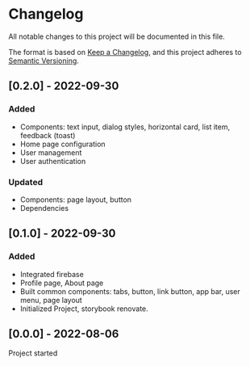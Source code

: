 # Changelog
All notable changes to this project will be documented in this file.

The format is based on [Keep a Changelog](https://keepachangelog.com/en/1.0.0/),
and this project adheres to [Semantic Versioning](https://semver.org/spec/v2.0.0.html).


## [0.2.0] - 2022-09-30
### Added
- Components: text input, dialog styles, horizontal card, list item, feedback (toast)
- Home page configuration
- User management
- User authentication
### Updated
 - Components: page layout, button
 - Dependencies



## [0.1.0] - 2022-09-30
### Added
- Integrated firebase
- Profile page, About page
- Built common components: tabs, button, link button, app bar, user menu, page layout
- Initialized Project, storybook renovate.


## [0.0.0] - 2022-08-06
Project started
